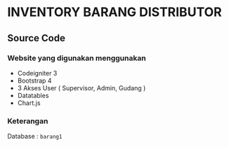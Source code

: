 # INVENTORY BARANG DISTRIBUTOR <br/>
## Source Code<br/>

### Website yang digunakan menggunakan
- Codeigniter 3
- Bootstrap 4
- 3 Akses User ( Supervisor, Admin, Gudang )
- Datatables
- Chart.js

### Keterangan <br/>
Database : <code>barang1</code><br/>
<br/>
